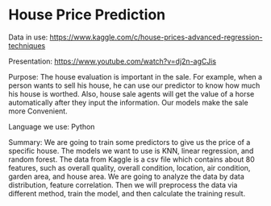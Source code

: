 # House Price Prediction


Data in use:
https://www.kaggle.com/c/house-prices-advanced-regression-techniques

Presentation:
https://www.youtube.com/watch?v=dj2n-agCJis

Purpose:
	The house evaluation is important in the sale. For example, when a person wants to sell his house, he can use our predictor to know how much his house is worthed. Also, house sale agents will get the value of a horse automatically after they input the information. Our models make the sale more Convenient.

Language we use: 
Python

Summary:
	We are going to train some predictors to give us the price of a specific house. The models we want to use is KNN, linear regression, and random forest. The data from Kaggle is a csv file which contains about 80 features, such as overall quality, overall condition, location, air condition, garden area, and house area. We are going to analyze the data by data distribution, feature correlation. Then we will preprocess the data via different method, train the model, and then calculate the training result.
